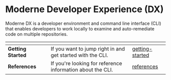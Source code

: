 # Moderne Developer Experience (DX)

Moderne DX is a developer environment and command line interface (CLI) that enables developers to work locally to examine and auto-remediate code on multiple repositories.

<table data-view="cards"><thead><tr><th></th><th></th><th></th><th data-hidden data-card-target data-type="content-ref"></th></tr></thead><tbody><tr><td><strong>Getting Started</strong></td><td></td><td>If you want to jump right in and get started with the CLI.</td><td><a href="getting-started/">getting-started</a></td></tr><tr><td><strong>References</strong></td><td></td><td>If you're looking for reference information about the CLI.</td><td><a href="../moderne-platform/references/">references</a></td></tr></tbody></table>

